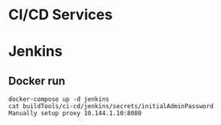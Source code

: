 # CI/CD Services

# Jenkins

## Docker run
```
docker-compose up -d jenkins
cat buildTools/ci-cd/jenkins/secrets/initialAdminPassword
Manually setup proxy 10.144.1.10:8080
```